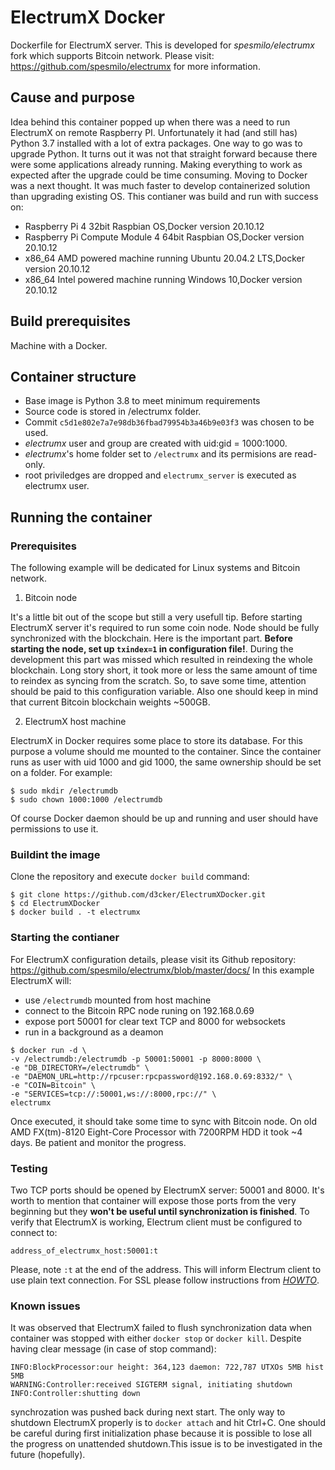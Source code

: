 # ElectrumX Docker
Dockerfile for ElectrumX server. This is developed for 
*spesmilo/electrumx* fork which supports Bitcoin network. 
Please visit: https://github.com/spesmilo/electrumx for more information.

## Cause and purpose

Idea behind this container popped up when there was a need to run ElectrumX
on remote Raspberry PI. Unfortunately it had (and still has) Python 3.7 
installed with a lot of extra packages. One way to go was to upgrade Python.
It turns out it was not that straight forward because there were some 
applications already running. Making everything to work as expected after 
the upgrade could be time consuming. Moving to Docker was a next thought. It 
was much faster to develop containerized solution than upgrading existing OS. 
This contianer was build and run with success on: 
- Raspberry Pi 4 32bit Raspbian OS,Docker version 20.10.12
- Raspberry Pi Compute Module 4 64bit Raspbian OS,Docker version 20.10.12
- x86_64 AMD powered machine running Ubuntu 20.04.2 LTS,Docker version 20.10.12
- x86_64 Intel powered machine running Windows 10,Docker version 20.10.12

## Build prerequisites 
 
Machine with a Docker. 

## Container structure

- Base image is Python 3.8 to meet minimum requirements
- Source code is stored in /electrumx folder.
- Commit `c5d1e802e7a7e98db36fbad79954b3a46b9e03f3` was chosen to be used.
- _electrumx_ user and group are created with uid:gid = 1000:1000.
- _electrumx_'s home folder set to `/electrumx` and its permisions are 
  read-only.
- root priviledges are dropped and `electrumx_server` is executed as electrumx
  user.

## Running the container

### Prerequisites

The following example will be dedicated for Linux systems and Bitcoin network.

1) Bitcoin node

It's a little bit out of the scope but still a very usefull tip. 
Before starting ElectrumX server it's required to run some coin node.
Node should be fully synchronized with the blockchain. Here is the important 
part. **Before starting the node, set up `txindex=1` in configuration file!**.
During the development this part was missed which resulted in reindexing the 
whole blockchain. Long story short, it took more or less the same amount of 
time to reindex as syncing from the scratch. So, to save some time, attention
should be paid to this configuration variable. Also one should keep in mind 
that current Bitcoin blockchain weights ~500GB.

2) ElectrumX host machine

ElectrumX in Docker requires some place to store its database. For this 
purpose a volume should me mounted to the container. Since the container
runs as user with uid 1000 and gid 1000, the same ownership should be set 
on a folder. For example:

```
$ sudo mkdir /electrumdb
$ sudo chown 1000:1000 /electrumdb
```

Of course Docker daemon should be up and running and user should have 
permissions to use it. 

### Buildint the image

Clone the repository and execute `docker build` command:

```
$ git clone https://github.com/d3cker/ElectrumXDocker.git
$ cd ElectrumXDocker
$ docker build . -t electrumx

```

### Starting the contianer

For ElectrumX configuration details, please visit its Github repository:
https://github.com/spesmilo/electrumx/blob/master/docs/
In this example ElectrumX will:
- use `/electrumdb` mounted from host machine
- connect to the Bitcoin RPC node runing on 192.168.0.69
- expose port 50001 for clear text TCP and 8000 for websockets
- run in a background as a deamon

```
$ docker run -d \
-v /electrumdb:/electrumdb -p 50001:50001 -p 8000:8000 \
-e "DB_DIRECTORY=/electrumdb" \
-e "DAEMON_URL=http://rpcuser:rpcpassword@192.168.0.69:8332/" \
-e "COIN=Bitcoin" \
-e "SERVICES=tcp://:50001,ws://:8000,rpc://" \
electrumx
```
Once executed, it should take some time to sync with Bitcoin node. On old
AMD FX(tm)-8120 Eight-Core Processor with 7200RPM HDD it took ~4 days. Be 
patient and monitor the progress.

### Testing

Two TCP ports should be opened by ElectrumX server: 50001 and 8000. It's worth
to mention that container will expose those ports from the very beginning
but they **won't be useful until synchronization is finished**. To verify that
ElectrumX is working, Electrum client must be configured to connect to:
```
address_of_electrumx_host:50001:t
```
Please, note `:t` at the end of the address. This will inform Electrum client 
to use plain text connection. For SSL please follow instructions from 
*[HOWTO](https://github.com/spesmilo/electrumx/blob/master/docs/HOWTO.rst)*.


### Known issues

It was observed that ElectrumX failed to flush synchronization data when 
container was stopped with either `docker stop` or `docker kill`. Despite
having clear message (in case of stop command):
```
INFO:BlockProcessor:our height: 364,123 daemon: 722,787 UTXOs 5MB hist 5MB
WARNING:Controller:received SIGTERM signal, initiating shutdown
INFO:Controller:shutting down
```
synchrozation was pushed back during next start. The only way to shutdown 
ElectrumX properly is to `docker attach` and hit Ctrl+C. One should be 
careful during first initialization phase because it is possible to lose all 
the progress on unattended shutdown.This issue is to be investigated in the 
future (hopefully).

